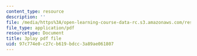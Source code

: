```yaml
---
content_type: resource
description: ''
file: /media/https%3A/open-learning-course-data-rc.s3.amazonaws.com/res-3-004-visualizing-materials-science-fall-2017/97c774e0c27cb619bdcc3a89ae061807_zH76mIS0ARs.pdf
file_type: application/pdf
resourcetype: Document
title: 3play pdf file
uid: 97c774e0-c27c-b619-bdcc-3a89ae061807
---
```

